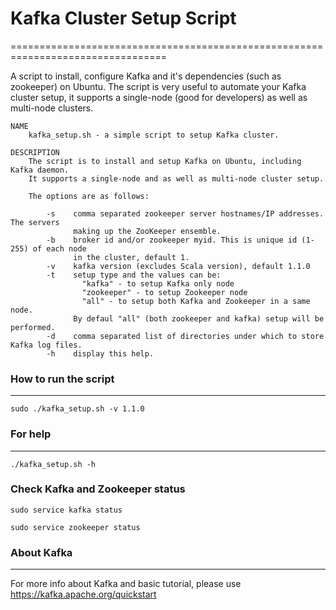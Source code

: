 # Kafka Cluster Setup Script
=================================================================================

A script to install, configure Kafka and it's dependencies (such as zookeeper) on Ubuntu. The script is very useful to automate your Kafka cluster setup, it supports a single-node (good for developers) as well as multi-node clusters.
```
NAME
	kafka_setup.sh - a simple script to setup Kafka cluster.

DESCRIPTION
	The script is to install and setup Kafka on Ubuntu, including Kafka daemon. 
	It supports a single-node and as well as multi-node cluster setup.

	The options are as follows:

    	-s    comma separated zookeeper server hostnames/IP addresses. The servers 
              making up the ZooKeeper ensemble.
    	-b    broker id and/or zookeeper myid. This is unique id (1-255) of each node
              in the cluster, default 1.
    	-v    kafka version (excludes Scala version), default 1.1.0
    	-t    setup type and the values can be:
                "kafka" - to setup Kafka only node
                "zookeeper" - to setup Zookeeper node
                "all" - to setup both Kafka and Zookeeper in a same node.
              By defaul "all" (both zookeeper and kafka) setup will be performed.
    	-d    comma separated list of directories under which to store Kafka log files.
    	-h    display this help.
```

### How to run the script
-------------------------
```
sudo ./kafka_setup.sh -v 1.1.0
```

### For help
------------
```
./kafka_setup.sh -h 
```

### Check Kafka and Zookeeper status
```
sudo service kafka status

sudo service zookeeper status
```

### About Kafka
---------------
For more info about Kafka and basic tutorial, please use https://kafka.apache.org/quickstart
